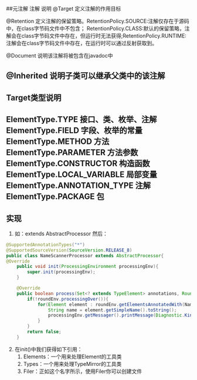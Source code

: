 ##元注解
注解	说明
@Target	定义注解的作用目标

@Retention	定义注解的保留策略。RetentionPolicy.SOURCE:注解仅存在于源码中，在class字节码文件中不包含；
    RetentionPolicy.CLASS:默认的保留策略，注解会在class字节码文件中存在，但运行时无法获得;RetentionPolicy.RUNTIME:注解会在class字节码文件中存在，在运行时可以通过反射获取到。

@Document	说明该注解将被包含在javadoc中

@Inherited	说明子类可以继承父类中的该注解
---------------------

## Target类型说明

ElementType.TYPE	接口、类、枚举、注解
ElementType.FIELD	字段、枚举的常量
ElementType.METHOD	方法
ElementType.PARAMETER	方法参数
ElementType.CONSTRUCTOR	构造函数
ElementType.LOCAL_VARIABLE	局部变量
ElementType.ANNOTATION_TYPE	注解
ElementType.PACKAGE	包
--------------------- 

## 实现
1. 如：extends AbstractProcessor
然后：
```java
@SupportedAnnotationTypes("*")
@SupportedSourceVersion(SourceVersion.RELEASE_8)
public class NameScannerProcessor extends AbstractProcessor{
@Override
    public void init(ProcessingEnvironment processingEnv){
        super.init(processingEnv);
    }

    @Override
    public boolean process(Set<? extends TypeElement> annotations, RoundEnvironment roundEnv){
        if(!roundEnv.processingOver()){
            for(Element element : roundEnv.getElementsAnnotatedWith(NameScanner.class)){
                String name = element.getSimpleName().toString();
                processingEnv.getMessager().printMessage(Diagnostic.Kind.NOTE, "element name: " + name);
            }
        }
        return false;
    }
```
2. 在init()中我们获得如下引用：
    1. Elements：一个用来处理Element的工具类
    2. Types：一个用来处理TypeMirror的工具类
    3. Filer：正如这个名字所示，使用Filer你可以创建文件